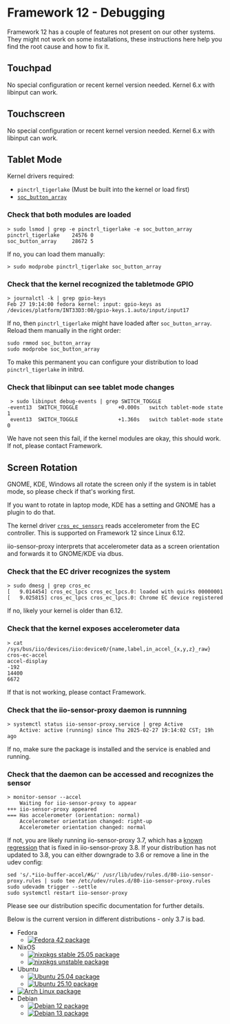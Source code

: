 # Framework 12 - Debugging

Framework 12 has a couple of features not present on our other systems.
They might not work on some installations, these instructions here help you find the root cause and how to fix it.

## Touchpad

No special configuration or recent kernel version needed.
Kernel 6.x with libinput can work.

## Touchscreen

No special configuration or recent kernel version needed.
Kernel 6.x with libinput can work.

## Tablet Mode

Kernel drivers required:

- `pinctrl_tigerlake` (Must be built into the kernel or load first)
- [`soc_button_array`](https://github.com/torvalds/linux/blob/master/drivers/input/misc/soc_button_array.c)

### Check that both modules are loaded

```
> sudo lsmod | grep -e pinctrl_tigerlake -e soc_button_array
pinctrl_tigerlake    24576 0
soc_button_array     28672 5
```

If no, you can load them manually:

```
> sudo modprobe pinctrl_tigerlake soc_button_array
```

### Check that the kernel recognized the tabletmode GPIO

```
> journalctl -k | grep gpio-keys
Feb 27 19:14:00 fedora kernel: input: gpio-keys as /devices/platform/INT33D3:00/gpio-keys.1.auto/input/input17
```

If no, then `pinctrl_tigerlake` might have loaded after `soc_button_array`.
Reload them manually in the right order:

```
sudo rmmod soc_button_array
sudo modprobe soc_button_array
```

To make this permanent you can configure your distribution to load
`pinctrl_tigerlake` in initrd.

### Check that libinput can see tablet mode changes

```
 > sudo libinput debug-events | grep SWITCH_TOGGLE
-event13  SWITCH_TOGGLE           	+0.000s   switch tablet-mode state 1
 event13  SWITCH_TOGGLE           	+1.360s   switch tablet-mode state 0
```

We have not seen this fail, if the kernel modules are okay, this should work.
If not, please contact Framework.

## Screen Rotation

GNOME, KDE, Windows all rotate the screen only if the system is in tablet mode,
so please check if that's working first.

If you want to rotate in laptop mode, KDE has a setting and GNOME has a plugin to do that.

The kernel driver
[`cros_ec_sensors`](https://github.com/torvalds/linux/blob/master/drivers/iio/common/cros_ec_sensors/cros_ec_sensors.c)
reads accelerometer from the EC controller. This is supported on Framework 12
since Linux 6.12.

iio-sensor-proxy interprets that accelerometer data as a screen orientation and
forwards it to GNOME/KDE via dbus.

### Check that the EC driver recognizes the system

```
> sudo dmesg | grep cros_ec
[	9.014454] cros_ec_lpcs cros_ec_lpcs.0: loaded with quirks 00000001
[	9.025815] cros_ec_lpcs cros_ec_lpcs.0: Chrome EC device registered
```

If no, likely your kernel is older than 6.12.

### Check that the kernel exposes accelerometer data

```
> cat /sys/bus/iio/devices/iio:device0/{name,label,in_accel_{x,y,z}_raw}
cros-ec-accel
accel-display
-192
14400
6672
```

If that is not working, please contact Framework.

### Check that the iio-sensor-proxy daemon is runnning

```
> systemctl status iio-sensor-proxy.service | grep Active
 	Active: active (running) since Thu 2025-02-27 19:14:02 CST; 19h ago
```

If no, make sure the package is installed and the service is enabled and running.


### Check that the daemon can be accessed and recognizes the sensor

```
> monitor-sensor --accel
	Waiting for iio-sensor-proxy to appear
+++ iio-sensor-proxy appeared
=== Has accelerometer (orientation: normal)
	Accelerometer orientation changed: right-up
	Accelerometer orientation changed: normal
```

If not, you are likely running iio-sensor-proxy 3.7, which has a
[known regression](https://gitlab.freedesktop.org/hadess/iio-sensor-proxy/-/merge_requests/400)
that is fixed in iio-sensor-proxy 3.8.
If your distribution has not updated to 3.8, you can either downgrade to
3.6 or remove a line in the udev config:

```
sed 's/.*iio-buffer-accel/#&/' /usr/lib/udev/rules.d/80-iio-sensor-proxy.rules | sudo tee /etc/udev/rules.d/80-iio-sensor-proxy.rules
sudo udevadm trigger --settle
sudo systemctl restart iio-sensor-proxy
```

Please see our distribution specific documentation for further details.

Below is the current version in different distributions - only 3.7 is bad.

- Fedora
  - [![Fedora 42 package](https://repology.org/badge/version-for-repo/fedora_42/iio-sensor-proxy.svg)](https://repology.org/project/iio-sensor-proxy/versions)
- NixOS
  - [![nixpkgs stable 25.05 package](https://repology.org/badge/version-for-repo/nix_stable_25_05/iio-sensor-proxy.svg)](https://repology.org/project/iio-sensor-proxy/versions)
  - [![nixpkgs unstable package](https://repology.org/badge/version-for-repo/nix_unstable/iio-sensor-proxy.svg)](https://repology.org/project/iio-sensor-proxy/versions)
- Ubuntu
  - [![Ubuntu 25.04 package](https://repology.org/badge/version-for-repo/ubuntu_25_04/iio-sensor-proxy.svg)](https://repology.org/project/iio-sensor-proxy/versions)
  - [![Ubuntu 25.10 package](https://repology.org/badge/version-for-repo/ubuntu_25_10/iio-sensor-proxy.svg)](https://repology.org/project/iio-sensor-proxy/versions)
- [![Arch Linux package](https://repology.org/badge/version-for-repo/arch/iio-sensor-proxy.svg)](https://repology.org/project/iio-sensor-proxy/versions)
- Debian
  - [![Debian 12 package](https://repology.org/badge/version-for-repo/debian_12/iio-sensor-proxy.svg)](https://repology.org/project/iio-sensor-proxy/versions)
  - [![Debian 13 package](https://repology.org/badge/version-for-repo/debian_13/iio-sensor-proxy.svg)](https://repology.org/project/iio-sensor-proxy/versions)
